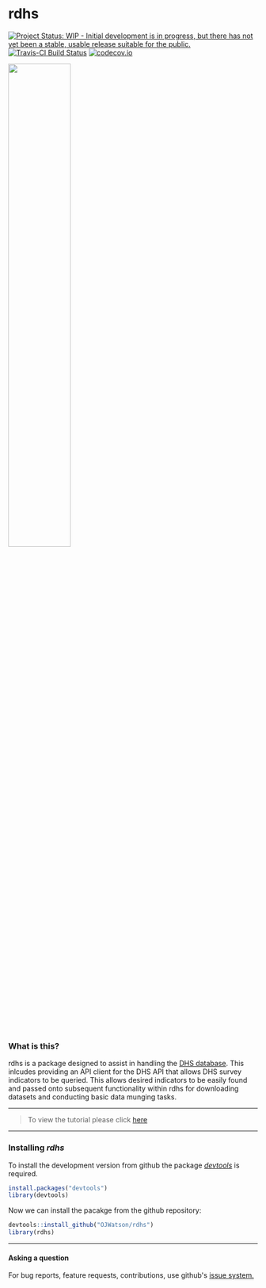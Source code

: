 # rdhs
[![Project Status: WIP - Initial development is in progress, but there has not yet been a stable, usable release suitable for the public.](http://www.repostatus.org/badges/latest/wip.svg)](http://www.repostatus.org/#wip)
[![Travis-CI Build Status](https://travis-ci.org/OJWatson/rdhs.png?branch=master)](https://travis-ci.org/OJWatson/rdhs)
[![codecov.io](https://codecov.io/github/OJWatson/rdhs/coverage.svg?branch=master)](https://codecov.io/github/OJWatson/rdhs?branch=master)


![]()<img src="img/logo.svg" width="50%">

### What is this?

rdhs is a package designed to assist in handling the [DHS database](www.dhsprogram.com). This inlcudes providing an
API client for the DHS API that allows DHS survey indicators to be queried. This allows desired indicators to be easily
found and passed onto subsequent functionality within rdhs for downloading datasets and conducting basic data munging tasks.

***
> To view the tutorial please click [here](https://rawgit.com/OJWatson/rdhs/c33321a/vignettes/rdhs.html)

***

### Installing *rdhs*

To install the development version from github the package [*devtools*](https://github.com/hadley/devtools) is required.

```r
install.packages("devtools")
library(devtools)
```

Now we can install the pacakge from the github repository:

```r
devtools::install_github("OJWatson/rdhs")
library(rdhs)
```

***

#### Asking a question

For bug reports, feature requests, contributions, use github's [issue system.](https://github.com/OJWatson/rdhs/issues)
